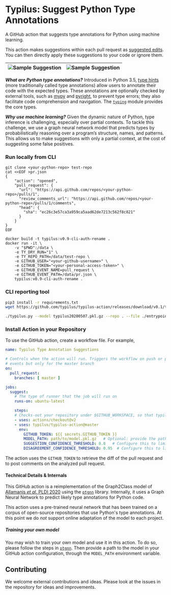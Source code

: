 # Typilus: Suggest Python Type Annotations

A GitHub action that suggests type annotations for Python using machine learning.

This action makes suggestions within each pull request as
[suggested edits](https://help.github.com/en/github/collaborating-with-issues-and-pull-requests/incorporating-feedback-in-your-pull-request#applying-a-suggested-change).
You can then directly apply these suggestions to your code or ignore them.

| ![Sample Suggestion](/screenshot1.png) | ![Sample Suggestion](/screenshot2.png) |
| -- | -- |

***What are Python type annotations?***
Introduced in Python 3.5, [type hints](https://www.python.org/dev/peps/pep-0484/)
(more traditionally called type annotations) allow users
to annotate their code with the expected types. These annotations are
optionally checked by external tools, such as [mypy](http://www.mypy-lang.org/) and [pyright](https://github.com/Microsoft/pyright),
to prevent type errors; they also facilitate code comprehension and navigation.
The [`typing`](https://docs.python.org/3/library/typing.html) module
provides the core types.

***Why use machine learning?***
Given the dynamic nature of Python, type inference is challenging,
especially over partial contexts. To tackle this challenge, we use a graph neural
network model that predicts types by probabilistically reasoning over
a program’s structure, names, and patterns. This allows us to make
suggestions with only a partial context, at the cost of suggesting some false
positives.


### Run locally from CLI

```
git clone <your-python-repo> test-repo
cat <<EOF >pr.json
{
    "action": "opened",
    "pull_request": {
      "url": "https://api.github.com/repos/<your-python-repo>/pulls/1",
      "review_comments_url": "https://api.github.com/repos/<your-python-repo>/pulls/1/comments",
      "head": {
        "sha": "ec26c3e57ca3a959ca5aad62de7213c562f8c821"
      }
    }
}
EOF

docker build -t typilus:v0.9-cli-auth-rename .
docker run -it \
    -v "$PWD":/data \
    -e TY_DRY_RUN="1" \
    -e TY_REPO_PATH=/data/test-repo \
    -e GITHUB_USER="<your-github-username>" \
    -e GITHUB_TOKEN="<your-personal-access-token>" \
    -e GITHUB_EVENT_NAME=pull_request \
    -e GITHUB_EVENT_PATH=/data/pr.json \
    typilus:v0.9-cli-auth-rename .
```

### CLI reporting tool

```sh
pip3 install -r requirements.txt
wget https://github.com/typilus/typilus-action/releases/download/v0.1/typilus20200507.pkl.gz

./typilus.py --model typilus20200507.pkl.gz --repo . --file ./entrypoint.py
```

### Install Action in your Repository

To use the GitHub action, create a workflow file. For example,
```yaml
name: Typilus Type Annotation Suggestions

# Controls when the action will run. Triggers the workflow on push or pull request
# events but only for the master branch
on:
  pull_request:
    branches: [ master ]

jobs:
  suggest:
    # The type of runner that the job will run on
    runs-on: ubuntu-latest

    steps:
    # Checks-out your repository under $GITHUB_WORKSPACE, so that typilus can access it.
    - uses: actions/checkout@v2
    - uses: typilus/typilus-action@master
      env:
        GITHUB_TOKEN: ${{ secrets.GITHUB_TOKEN }}
        MODEL_PATH: path/to/model.pkl.gz   # Optional: provide the path of a custom model instead of the pre-trained model.
        SUGGESTION_CONFIDENCE_THRESHOLD: 0.8   # Configure this to limit the confidence of suggestions on un-annotated locations. A float in [0, 1]. Default 0.8
        DISAGREEMENT_CONFIDENCE_THRESHOLD: 0.95  # Configure this to limit the confidence of suggestions on annotated locations.  A float in [0, 1]. Default 0.95
```
The action uses the `GITHUB_TOKEN` to retrieve the diff of the pull request
and to post comments on the analyzed pull request.



#### Technical Details & Internals
This GitHub action is a reimplementation of the Graph2Class model of
[Allamanis _et al._ PLDI 2020](https://arxiv.org/abs/2004.10657) using the
[`ptgnn`](https://github.com/microsoft/ptgnn/) library. Internally, it
uses a Graph Neural Network to predict likely type annotations for Python
code.

This action uses a pre-trained neural network that has been trained on
a corpus of open-source repositories that use Python's type annotations.
At this point we do _not_ support online adaptation of the model to each project.


##### Training your own model
You may wish to train your own model and use it in this action. To
do so, please follow the steps in [`ptgnn`](https://github.com/microsoft/ptgnn/).
Then provide a path to the model in your GitHub action configuration, through the
`MODEL_PATH` environment variable.


## Contributing
We welcome external contributions and ideas. Please look at the issues in the repository
for ideas and improvements.
